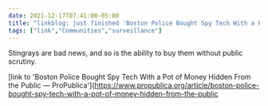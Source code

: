 ```yaml
---
date: 2021-12-17T07:41:00-05:00
title: "linkblog: just finished 'Boston Police Bought Spy Tech With a Pot of Money Hidden From the Public — ProPublica'"
tags: ["link","Communities","surveillance"]
---
```

Stingrays are bad news, and so is the ability to buy them without public scrutiny.
 
[link to 'Boston Police Bought Spy Tech With a Pot of Money Hidden From the Public — ProPublica'](https://www.propublica.org/article/boston-police-bought-spy-tech-with-a-pot-of-money-hidden-from-the-public
